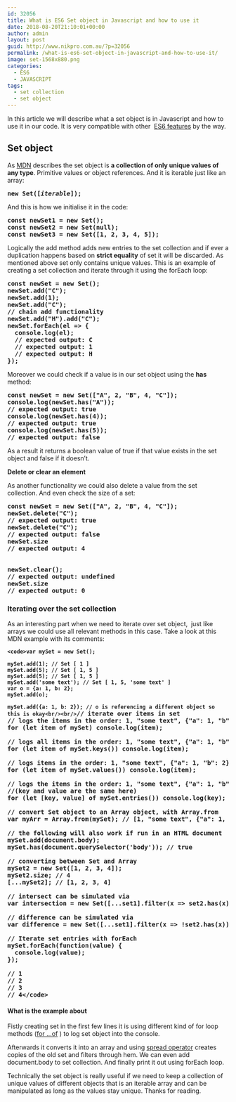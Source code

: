 ```yaml
---
id: 32056
title: What is ES6 Set object in Javascript and how to use it
date: 2018-08-20T21:10:01+00:00
author: admin
layout: post
guid: http://www.nikpro.com.au/?p=32056
permalink: /what-is-es6-set-object-in-javascript-and-how-to-use-it/
image: set-1568x880.png
categories:
  - ES6
  - JAVASCRIPT
tags:
  - set collection
  - set object
---
```

In this article we will describe what a set object is in Javascript and how to use it in our code. It is very compatible with other  [ES6 features](http://www.nikpro.com.au/practice-with-map-filter-and-sort-methods-in-javascript-the-es6-way/) by the way.

## Set object

As [MDN](https://developer.mozilla.org/en-US/docs/Web/JavaScript/Reference/Global_Objects/Set) describes the set object is **a collection of only unique values of any type**. Primitive values or object references. And it is iterable just like an array:

<pre class="wp-block-preformatted"><strong>new Set([<em>iterable</em>]);</strong></pre>

And this is how we initialise it in the code:

<pre class="wp-block-preformatted"><strong>const newSet1 = new Set();</strong><br /><strong>const newSet2 = new Set(null);</strong><br /><strong>const newSet3 = new Set([1, 2, 3, 4, 5]);</strong></pre>

Logically the add method adds new entries to the set collection and if ever a duplication happens based on **strict equality** of set it will be discarded. As mentioned above set only contains unique values. This is an example of creating a set collection and iterate through it using the forEach loop:

<pre class="wp-block-preformatted"><strong>const newSet = new Set();</strong><br /><strong>newSet.add("C");</strong><br /><strong>newSet.add(1);</strong><br /><strong>newSet.add("C");</strong><br /><strong>// chain add functionality</strong><br /><strong>newSet.add("H").add("C");</strong><br /><strong>newSet.forEach(el => {</strong><br /><strong>  console.log(el);</strong><br /><strong>  // expected output: C</strong><br /><strong>  // expected output: 1</strong><br /><strong>  // expected output: H</strong><br /><strong>});</strong></pre>

Moreover we could check if a value is in our set object using the **has** method:

<pre class="wp-block-preformatted"><strong>const newSet = new Set(["A", 2, "B", 4, "C"]);</strong><br /><strong>console.log(newSet.has("A"));</strong><br /><strong>// expected output: true</strong><br /><strong>console.log(newSet.has(4));</strong><br /><strong>// expected output: true</strong><br /><strong>console.log(newSet.has(5));</strong><br /><strong>// expected output: false</strong></pre>

As a result it returns a boolean value of true if that value exists in the set object and false if it doesn&#8217;t.

**Delete or clear an element**

As another functionality we could also delete a value from the set collection. And even check the size of a set:

<pre class="wp-block-preformatted"><strong>const newSet = new Set(["A", 2, "B", 4, "C"]);</strong><br /><strong>newSet.delete("C");</strong><br /><strong>// expected output: true</strong><br /><strong>newSet.delete("C");</strong><br /><strong>// expected output: false</strong><br /><strong>newSet.size</strong><br /><strong>// expected output: 4</strong><br /><br /><br /><strong>newSet.clear();</strong><br /><strong>// expected output: undefined</strong><br /><strong>newSet.size</strong><br /><strong>// expected output: 0</strong></pre>

### Iterating over the set collection

As an interesting part when we need to iterate over set object,  just like arrays we could use all relevant methods in this case. Take a look at this MDN example with its comments:

<pre class="wp-block-preformatted"><strong><code>&lt;code>var mySet = new Set();

mySet.add(1); // Set [ 1 ]
mySet.add(5); // Set [ 1, 5 ]
mySet.add(5); // Set [ 1, 5 ]
mySet.add('some text'); // Set [ 1, 5, 'some text' ]
var o = {a: 1, b: 2};
mySet.add(o);

mySet.add({a: 1, b: 2}); // o is referencing a different object so this is okay&lt;br/>&lt;br/></code>// iterate over items in set
// logs the items in the order: 1, "some text", {"a": 1, "b": 2}, {"a": 1, "b": 2} 
for (let item of mySet) console.log(item);

// logs all items in the order: 1, "some text", {"a": 1, "b": 2}, {"a": 1, "b": 2} 
for (let item of mySet.keys()) console.log(item);
 
// logs items in the order: 1, "some text", {"a": 1, "b": 2}, {"a": 1, "b": 2} 
for (let item of mySet.values()) console.log(item);

// logs the items in the order: 1, "some text", {"a": 1, "b": 2}, {"a": 1, "b": 2} 
//(key and value are the same here)
for (let [key, value] of mySet.entries()) console.log(key);

// convert Set object to an Array object, with Array.from
var myArr = Array.from(mySet); // [1, "some text", {"a": 1, "b": 2}, {"a": 1, "b": 2}]

// the following will also work if run in an HTML document
mySet.add(document.body);
mySet.has(document.querySelector('body')); // true

// converting between Set and Array
mySet2 = new Set([1, 2, 3, 4]);
mySet2.size; // 4
[...mySet2]; // [1, 2, 3, 4]

// intersect can be simulated via 
var intersection = new Set([...set1].filter(x => set2.has(x)));

// difference can be simulated via
var difference = new Set([...set1].filter(x => !set2.has(x)));

// Iterate set entries with forEach
mySet.forEach(function(value) {
  console.log(value);
});

// 1
// 2
// 3
// 4&lt;/code></strong></pre>

#### What is the example about

Fistly creating set in the first few lines it is using different kind of for loop methods ([for &#8230;of](http://www.nikpro.com.au/for-loop-in-javascript-and-es6-explained/) ) to log set object into the console.

Afterwards it converts it into an array and using [spread operator](http://www.nikpro.com.au/what-is-spread-syntax-in-es6-and-how-to-use-it/) creates copies of the old set and filters through hem. We can even add document.body to set collection. And finally print it out using forEach loop.

Technically the set object is really useful if we need to keep a collection of unique values of different objects that is an iterable array and can be manipulated as long as the values stay unique. Thanks for reading.